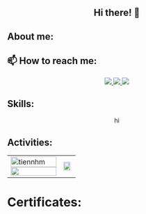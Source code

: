 <h2 align="center">Hi there! 👋</h2>



## About me:














## 📫 How to reach me:

<p align="center">
  <a href="https://www.linkedin.com/in/thành-nguyễn-202001329/" target="blank">
    <img src="https://img.icons8.com/fluent/48/000000/linkedin.png"/>
  </a>
  <a href="https://www.facebook.com/profile.php?id=100030611265198" target="blank">
    <img src="https://img.icons8.com/fluent/48/000000/facebook-new.png">
  </a> 
  <a href="https://www.youtube.com/@nguyenducthanh1206" target="blank">
    <img src="https://img.icons8.com/fluent/48/000000/youtube-play.png"/>
  </a>
</p>

## Skills: 
<div align="center">
hi
</div>

## Activities:

<table style="width:100%;">
  <tr>
    <td>
      <img src="https://github-readme-stats.vercel.app/api/top-langs/?username=nguyenducthanh1206&bg_color=FFFFFF00&text_color=179fa3&layout=compact&hide=CSS&langs_count=10&custom_title=Top%20ngôn%20ngữ%20được%20dùng" alt="tiennhm" width="100%"/>
      <img src="https://github-readme-stats.vercel.app/api?username=nguyenducthanh1206&show_icons=true&hide=contribs,prs&cache_seconds=86400&theme=graywhite" width="100%"/>
    </td>
    <td>     
        <img src="https://cdn.dribbble.com/users/730703/screenshots/6581243/avento.gif" width="90%" align="center">
    </td>
  </tr>
</table>

# Certificates:

